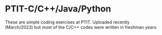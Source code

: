 # PTIT-C/C++/Java/Python
These are simple coding exercises at PTIT.
Uploaded recently (March/2023) but most of the C/C++ codes were written in freshman years.
